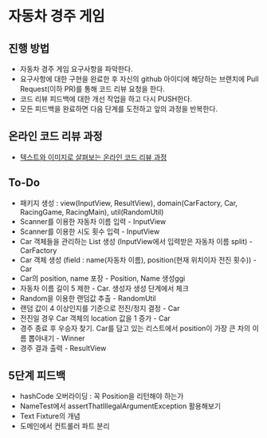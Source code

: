 # 자동차 경주 게임
## 진행 방법
* 자동차 경주 게임 요구사항을 파악한다.
* 요구사항에 대한 구현을 완료한 후 자신의 github 아이디에 해당하는 브랜치에 Pull Request(이하 PR)를 통해 코드 리뷰 요청을 한다.
* 코드 리뷰 피드백에 대한 개선 작업을 하고 다시 PUSH한다.
* 모든 피드백을 완료하면 다음 단계를 도전하고 앞의 과정을 반복한다.

## 온라인 코드 리뷰 과정
* [텍스트와 이미지로 살펴보는 온라인 코드 리뷰 과정](https://github.com/next-step/nextstep-docs/tree/master/codereview)

## To-Do
* 패키지 생성 : view(InputView, ResultView), domain(CarFactory, Car, RacingGame, RacingMain), util(RandomUtil)
* Scanner를 이용한 자동차 이름 입력 - InputView
* Scanner를 이용한 시도 횟수 입력 - InputView
* Car 객체들을 관리하는 List 생성 (InputView에서 입력받은 자동차 이름 split) - CarFactory
* Car 객체 생성 (field : name(자동차 이름), position(현재 위치이자 전진 횟수)) - Car
* Car의 position, name 포장 - Position, Name 생성ggi
* 자동차 이름 길이 5 제한 - Car. 생성자 생성 단계에서 체크
* Random을 이용한 랜덤값 추출 - RandomUtil
* 랜덤 값이 4 이상인지를 기준으로 전진/정지 결정 - Car
* 전진일 경우 Car 객체의 location 값을 1 증가 - Car
* 경주 종료 후 우승자 찾기. Car를 담고 있는 리스트에서 position이 가장 큰 차의 이름 뽑아내기 - Winner
* 경주 결과 출력 - ResultView

## 5단계 피드백
* hashCode 오버라이딩 : 꼭 Position을 리턴해야 하는가
* NameTest에서 assertThatIllegalArgumentException 활용해보기
* Text Fixture의 개념
* 도메인에서 컨트롤러 파트 분리